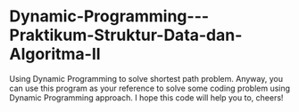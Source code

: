 # Dynamic-Programming---Praktikum-Struktur-Data-dan-Algoritma-II
Using Dynamic Programming to solve shortest path problem.
Anyway, you can use this program as your reference to solve some coding problem using Dynamic Programming approach.
I hope this code will help you to, cheers!
